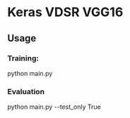 # Keras VDSR VGG16

## Usage
### Training:
python main.py

### Evaluation
python main.py --test_only True


